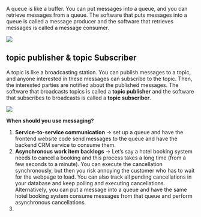 
A queue is like a buffer. You can put messages into a queue, and you can retrieve messages from a queue. The software that puts messages into a queue is called a message producer and the software that retrieves messages is called a message consumer.

![](https://i.imgur.com/aqvhMc7.png)


## topic publisher & topic Subscriber
A topic is like a broadcasting station. You can publish messages to a topic, and anyone interested in these messages can subscribe to the topic. Then, the interested parties are notified about the published messages. The software that broadcasts topics is called a **topic publisher** and the software that subscribes to broadcasts is called a **topic subscriber**.

![](https://i.imgur.com/V91AB7o.png)


**When should you use messaging?**
1. **Service-to-service communication** -> set up a queue and have the frontend website code send messages to the queue and have the backend CRM service to consume them.
2. **Asynchronous work item backlogs** -> Let’s say a hotel booking system needs to cancel a booking and this process takes a long time (from a few seconds to a minute). You can execute the cancellation synchronously, but then you risk annoying the customer who has to wait for the webpage to load. You can also track all pending cancellations in your database and keep polling and executing cancellations. Alternatively, you can put a message into a queue and have the same hotel booking system consume messages from that queue and perform asynchronous cancellations.
3. 